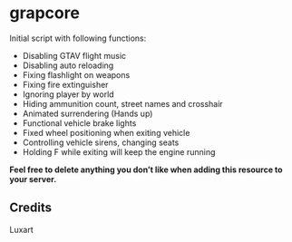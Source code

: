 # grapcore
Initial script with following functions:
+ Disabling GTAV flight music
+ Disabling auto reloading
+ Fixing flashlight on weapons
+ Fixing fire extinguisher
+ Ignoring player by world
+ Hiding ammunition count, street names and crosshair
+ Animated surrendering (Hands up)
+ Functional vehicle brake lights
+ Fixed wheel positioning when exiting vehicle
+ Controlling vehicle sirens, changing seats
+ Holding F while exiting will keep the engine running

<b>Feel free to delete anything you don’t like when adding this resource to your server.</b>

## Credits
Luxart
